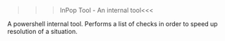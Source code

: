 >>>InPop Tool - An internal tool<<<

A powershell internal tool.
Performs a list of checks in order to speed up resolution of a situation.

